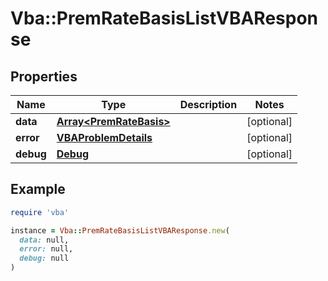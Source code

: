 # Vba::PremRateBasisListVBAResponse

## Properties

| Name | Type | Description | Notes |
| ---- | ---- | ----------- | ----- |
| **data** | [**Array&lt;PremRateBasis&gt;**](PremRateBasis.md) |  | [optional] |
| **error** | [**VBAProblemDetails**](VBAProblemDetails.md) |  | [optional] |
| **debug** | [**Debug**](Debug.md) |  | [optional] |

## Example

```ruby
require 'vba'

instance = Vba::PremRateBasisListVBAResponse.new(
  data: null,
  error: null,
  debug: null
)
```

